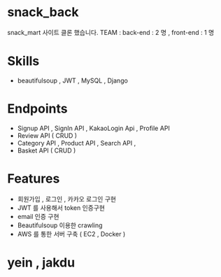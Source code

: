 # snack_back

snack_mart 사이트 클론 했습니다.
TEAM : back-end : 2 명 , front-end : 1 명 

# Skills

- beautifulsoup , JWT , MySQL , Django

# Endpoints

- Signup API , SignIn API , KakaoLogin Api , Profile API
- Review API ( CRUD ) 
- Category API , Product API , Search API , 
- Basket API ( CRUD ) 

# Features

- 회원가입 , 로그인 , 카카오 로그인 구현
- JWT 를 사용해서 token 인증구현 
- email 인증 구현 
- Beautifulsoup 이용한 crawling 
- AWS 를 통한 서버 구축 ( EC2 , Docker ) 

# yein , jakdu
